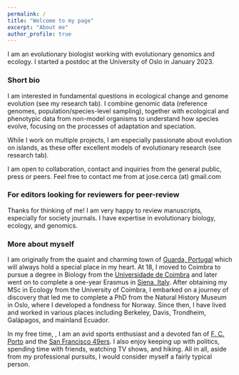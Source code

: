 ```yaml
---
permalink: /
title: "Welcome to my page"
excerpt: "About me"
author_profile: true
---
```




I am an evolutionary biologist working with evolutionary genomics and ecology. I started a postdoc at the University of Oslo in January 2023.

### Short bio

I am interested in fundamental questions in ecological change and genome evolution (see my research tab). I combine genomic data (reference genomes, population/species-level sampling), together with ecological and phenotypic data from non-model organisms to understand how species evolve, focusing on the processes of adaptation and speciation.

While I work on multiple projects, I am especially passionate about evolution on islands, as these offer excellent models of evolutionary research (see research tab).

I am open to collaboration, contact and inquiries from the general public, press or peers. Feel free to contact me from at jose.cerca (at) gmail.com

### For editors looking for reviewers for peer-review
Thanks for thinking of me! I am very happy to review manuscripts, especially for society journals. I have expertise in evolutionary biology, ecology, and genomics.

### More about myself
I am originally from the quaint and charming town of [Guarda, Portugal](https://en.wikipedia.org/wiki/Guarda,_Portugal) which will always hold a special place in my heart. At 18, I moved to Coimbra to pursue a degree in Biology from the [Universidade de Coimbra](https://en.wikipedia.org/wiki/University_of_Coimbra) and later went on to complete a one-year Erasmus in [Siena, Italy](https://en.wikipedia.org/wiki/Siena). After obtaining my MSc in Ecology from the University of Coimbra, I embarked on a journey of discovery that led me to complete a PhD from the Natural History Museum in Oslo, where I developed a fondness for Norway. Since then, I have lived and worked in various places including Berkeley, Davis, Trondheim, Galápagos, and mainland Ecuador.

In my free time, , I am an avid sports enthusiast and a devoted fan of [F. C. Porto](https://en.wikipedia.org/wiki/FC_Porto) and the [San Francisco 49ers](https://en.wikipedia.org/wiki/San_Francisco_49ers). I also enjoy keeping up with politics, spending time with friends, watching TV shows, and hiking. All in all, aside from my professional pursuits, I would consider myself a fairly typical person.
